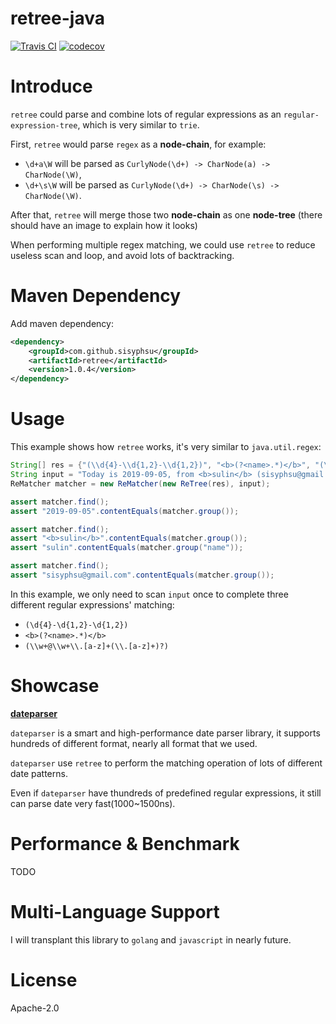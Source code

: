 # retree-java

[![Travis CI](https://travis-ci.org/sisyphsu/retree-java.svg?branch=master)](https://travis-ci.org/sisyphsu/retree-java)
[![codecov](https://codecov.io/gh/sisyphsu/retree-java/branch/master/graph/badge.svg)](https://codecov.io/gh/sisyphsu/retree-java)

# Introduce

`retree` could parse and combine lots of regular expressions as an `regular-expression-tree`, 
which is very similar to `trie`.

First, `retree` would parse `regex` as a **node-chain**, for example:
+ `\d+a\W` will be parsed as `CurlyNode(\d+) -> CharNode(a) -> CharNode(\W)`,
+ `\d+\s\W` will be parsed as `CurlyNode(\d+) -> CharNode(\s) -> CharNode(\W)`.
 
After that, `retree` will merge those two **node-chain** as one **node-tree** 
(there should have an image to explain how it looks)

When performing multiple regex matching, we could use `retree` to reduce useless scan and loop, and avoid lots of backtracking.

# Maven Dependency

Add maven dependency:

```xml
<dependency>
    <groupId>com.github.sisyphsu</groupId>
    <artifactId>retree</artifactId>
    <version>1.0.4</version>
</dependency>
```

# Usage

This example shows how `retree` works, it's very similar to `java.util.regex`:

```java
String[] res = {"(\\d{4}-\\d{1,2}-\\d{1,2})", "<b>(?<name>.*)</b>", "(\\w+@\\w+\\.[a-z]+(\\.[a-z]+)?)"};
String input = "Today is 2019-09-05, from <b>sulin</b> (sisyphsu@gmail.com).";
ReMatcher matcher = new ReMatcher(new ReTree(res), input);

assert matcher.find();
assert "2019-09-05".contentEquals(matcher.group());

assert matcher.find();
assert "<b>sulin</b>".contentEquals(matcher.group());
assert "sulin".contentEquals(matcher.group("name"));

assert matcher.find();
assert "sisyphsu@gmail.com".contentEquals(matcher.group());
```

In this example, we only need to scan `input` once to complete three different regular expressions' matching: 
+ `(\d{4}-\d{1,2}-\d{1,2})`
+ `<b>(?<name>.*)</b>`
+ `(\\w+@\\w+\\.[a-z]+(\\.[a-z]+)?)` 

# Showcase

[**dateparser**](https://github.com/sisyphsu/dateparser)

`dateparser` is a smart and high-performance date parser library, 
it supports hundreds of different format, nearly all format that we used.

`dateparser` use `retree` to perform the matching operation of lots of different date patterns. 

Even if `dateparser` have thundreds of predefined regular expressions, 
it still can parse date very fast(1000~1500ns).

# Performance & Benchmark

TODO

# Multi-Language Support

I will transplant this library to `golang` and `javascript` in nearly future.

# License

Apache-2.0